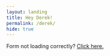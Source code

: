```yaml
---
layout: landing
title: Hey Derek!
permalink: /derek/
hide: true
---
```


<script type="text/javascript" src="https://secure.jotform.us/jsform/52637716448161"></script>

<p>Form not loading correctly? <a href="https://www.surveymonkey.com/r/8V8PZL3">Click here.</a></p>